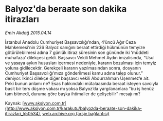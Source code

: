 # Balyoz'da beraate son dakika itirazları

*Emin Akdağ 2015.04.14*

<div class="pNewsDetailMainContent" itemprop="articleBody">
 <p>
  İstanbul Anadolu Cumhuriyet Başsavcılığı’ndan, 4’üncü Ağır Ceza Mahkemesi’nin 236 Balyoz sanığını beraat ettirdiği hükmünün temyize götürülebilmesi adına 7 günlük itiraz süresinin son gününde iki ‘müddeti muhafaza’ dilekçesi geldi. Başsavcı Vekili Mehmet Aydın imzalısında, “Usul ve yasaya aykırı hususları içermesi nedeniyle, kararın bozulması için temyiz yoluna gidilecektir. Gerekçeli kararın yazılmasından sonra, dosyanın Cumhuriyet Başsavcılığı’mıza gönderilmesi kamu adına talep olunur.” deniyor. İkinci dilekçe diğer başsavcı vekili Abdurrahman Üşenmez’e ait. Peki bunun anlamı ne? Esas hakkındaki mütalaasında beraat isteyen savcıyla basit bir ters düşme vakası mı yoksa Balyoz’da yargılananlara “bu iş henüz tam bitmedi, duruma göre başka ihtimaller de gelişebilir” mesajı mı?
 </p>
</div>


Kaynak: [www.aksiyon.com.tr](http://www.aksiyon.com.tr/karakutu/balyozda-beraate-son-dakika-itirazlari_550534), [web.archive.org (arşiv bağlantısı)](http://web.archive.org/web/20150802044100/http://www.aksiyon.com.tr/karakutu/balyozda-beraate-son-dakika-itirazlari_550534)
